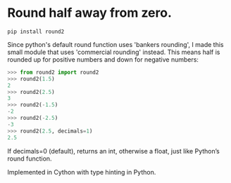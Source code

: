 # Round half away from zero. 

```
pip install round2
```

Since python's default round function uses 'bankers rounding', I made this small module that uses 'commercial rounding' instead. This means half is rounded up for positive numbers and down for negative numbers:

```python
>>> from round2 import round2
>>> round2(1.5)
2
>>> round2(2.5)
3
>>> round2(-1.5)
-2
>>> round2(-2.5)
-3
>>> round2(2.5, decimals=1)
2.5
```

If decimals=0 (default), returns an int, otherwise a float, just like Python’s round function.

Implemented in Cython with type hinting in Python.

